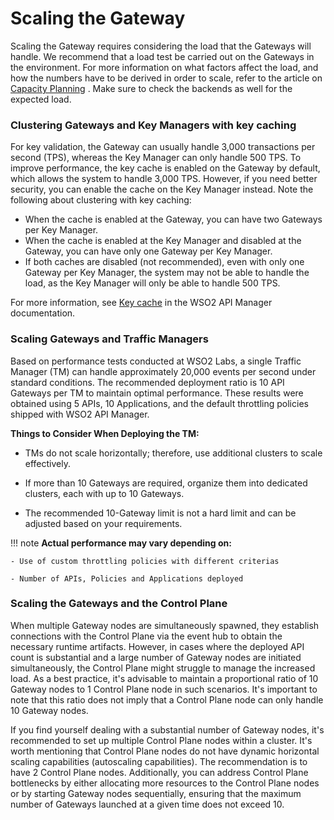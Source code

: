# Scaling the Gateway

Scaling the Gateway requires considering the load that the Gateways will handle. We recommend that a load test be carried out on the Gateways in the environment. For more information on what factors affect the load, and how the numbers have to be derived in order to scale, refer to the article on [Capacity Planning](https://wso2.com/library/articles/2015/12/article-capacity-planning-exercise-with-wso2-middleware-platform/) . Make sure to check the backends as well for the expected load.

### Clustering Gateways and Key Managers with key caching

For key validation, the Gateway can usually handle 3,000 transactions per second (TPS), whereas the Key Manager can only handle 500 TPS. To improve performance, the key cache is enabled on the Gateway by default, which allows the system to handle 3,000 TPS. However, if you need better security, you can enable the cache on the Key Manager instead. Note the following about clustering with key caching:

-   When the cache is enabled at the Gateway, you can have two Gateways per Key Manager.
-   When the cache is enabled at the Key Manager and disabled at the Gateway, you can have only one Gateway per Key Manager.
-   If both caches are disabled (not recommended), even with only one Gateway per Key Manager, the system may not be able to handle the load, as the Key Manager will only be able to handle 500 TPS.

For more information, see [Key cache]({{base_path}}/administer/product-configurations/configuring-caching/#key-cache) in the WSO2 API Manager documentation.

### Scaling Gateways and Traffic Managers

Based on performance tests conducted at WSO2 Labs, a single Traffic Manager (TM) can handle approximately 20,000 events per second under standard conditions. The recommended deployment ratio is 10 API Gateways per TM to maintain optimal performance. These results were obtained using 5 APIs, 10 Applications, and the default throttling policies shipped with WSO2 API Manager.

**Things to Consider When Deploying the TM:**

- TMs do not scale horizontally; therefore, use additional clusters to scale effectively.

- If more than 10 Gateways are required, organize them into dedicated clusters, each with up to 10 Gateways.

- The recommended 10-Gateway limit is not a hard limit and can be adjusted based on your requirements.

!!! note
    **Actual performance may vary depending on:**

    - Use of custom throttling policies with different criterias

    - Number of APIs, Policies and Applications deployed

### Scaling the Gateways and the Control Plane

When multiple Gateway nodes are simultaneously spawned, they establish connections with the Control Plane via the event hub to obtain the necessary runtime artifacts. However, in cases where the deployed API count is substantial and a large number of Gateway nodes are initiated simultaneously, the Control Plane might struggle to manage the increased load. As a best practice, it's advisable to maintain a proportional ratio of 10 Gateway nodes to 1 Control Plane node in such scenarios. It's important to note that this ratio does not imply that a Control Plane node can only handle 10 Gateway nodes.

If you find yourself dealing with a substantial number of Gateway nodes, it's recommended to set up multiple Control Plane nodes within a cluster. It's worth mentioning that Control Plane nodes do not have dynamic horizontal scaling capabilities (autoscaling capabilities). The recommendation is to have 2 Control Plane nodes. Additionally, you can address Control Plane bottlenecks by either allocating more resources to the Control Plane nodes or by starting Gateway nodes sequentially, ensuring that the maximum number of Gateways launched at a given time does not exceed 10.
